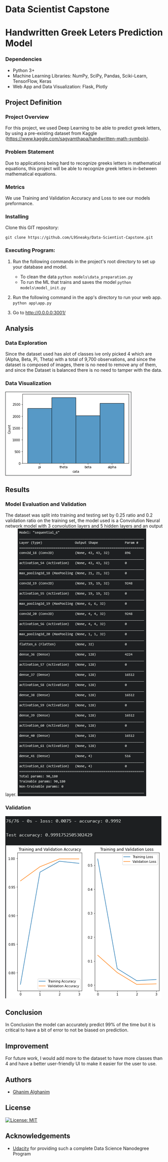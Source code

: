 # Data Scientist Capstone
# Handwritten Greek Leters Prediction Model

### Dependencies
* Python 3+
* Machine Learning Libraries: NumPy, SciPy, Pandas, Sciki-Learn, TensorFlow, Keras
* Web App and Data Visualization: Flask, Plotly


## Project Definition
### Project Overview
For this project, we used Deep Learning to be able to predict greek letters, by using a pre-existing dataset from Kaggle (https://www.kaggle.com/sagyamthapa/handwritten-math-symbols).
### Problem Statement
Due to applications being hard to recognize greeks letters in mathematical equations, this project will be able to recognize greek letters in-between mathematical equations.
### Metrics
We use Training and Validation Accuracy and Loss to see our models preformance.

### Installing
Clone this GIT repository:
```
git clone https://github.com/L9Sneaky/Data-Scientist-Capstone.git
```

### Executing Program:
1. Run the following commands in the project's root directory to set up your database and model.

    - To clean the data
        `python models\data_preparation.py`
    - To run the ML that trains and saves the model
        `python models\model_init.py`

2. Run the following command in the app's directory to run your web app.
    `python app\app.py`

3. Go to http://0.0.0.0:3001/

## Analysis
### Data Exploration
Since the dataset used has alot of classes ive only picked 4 which are (Alpha, Beta, Pi, Theta) with a total of 9,700 observations, and since the dataset is composed of images, there is no need to remove any of them, and since the Dataset is balanced there is no need to tamper with the data.
### Data Visualization
![Data Visualization Pic](Screenshots/atom_RzH5HsqdP9.png)

## Results
### Model Evaluation and Validation
The dataset was split into training and testing set by 0.25 ratio and 0.2 validation ratio on the training set, the model used is a Convolution Neural network model with 3 convolution layers and 5 hidden layers and an output layer.
![Model Evaluation Pic](Screenshots/atom_hmGJf8fkBi.png)
### Validation
![Model Validation Pic](Screenshots/atom_4bNP52CcHK.png)

## Conclusion
In Conclusion the model can accurately predict 99% of the time but it is critical to have a bit of error to not be biased on prediction.
## Improvement
For future work, I would add more to the dataset to have more classes than 4 and have a better user-friendly UI to make it easier for the user to use.


## Authors

* [Ghanim Alghanim](https://github.com/L9Sneaky)

<a name="license"></a>
## License
[![License: MIT](https://img.shields.io/badge/License-MIT-yellow.svg)](https://opensource.org/licenses/MIT)

<a name="acknowledgement"></a>
## Acknowledgements

* [Udacity](https://www.udacity.com/) for providing such a complete Data Science Nanodegree Program

